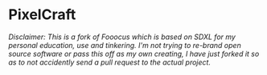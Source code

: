 # PixelCraft

*Disclaimer: This is a fork of Fooocus which is based on SDXL for my personal education, use and tinkering. I'm not trying to re-brand open source software or pass this off as my own creating, I have just forked it so as to not accidently send a pull request to the actual project.*
